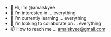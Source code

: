 - 👋 Hi, I’m @amalskyee
- 👀 I’m interested in ... everything
- 🌱 I’m currently learning ... everything
- 💞️ I’m looking to collaborate on ... everything
- 📫 How to reach me ... amalskyee@gmail.com

<!---
amalskyee/amalskyee is a ✨ special ✨ repository because its `README.md` (this file) appears on your GitHub profile.
You can click the Preview link to take a look at your changes.
--->
